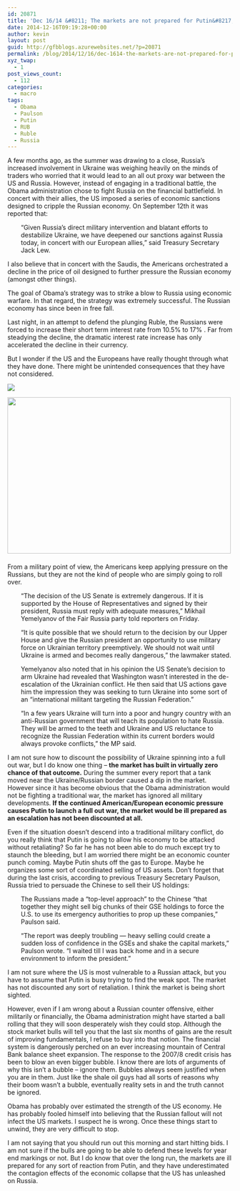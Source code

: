 ```yaml
---
id: 20871
title: 'Dec 16/14 &#8211; The markets are not prepared for Putin&#8217;s retaliation'
date: 2014-12-16T09:19:28+00:00
author: kevin
layout: post
guid: http://gfbblogs.azurewebsites.net/?p=20871
permalink: /blog/2014/12/16/dec-1614-the-markets-are-not-prepared-for-putins-retaliation/
xyz_twap:
  - 1
post_views_count:
  - 112
categories:
  - macro
tags:
  - Obama
  - Paulson
  - Putin
  - RUB
  - Ruble
  - Russia
---
```

A few months ago, as the summer was drawing to a close, Russia&#8217;s increased involvement in Ukraine was weighing heavily on the minds of traders who worried that it would lead to an all out proxy war between the US and Russia. However, instead of engaging in a traditional battle, the Obama administration chose to fight Russia on the financial battlefield. In concert with their allies, the US imposed a series of economic sanctions designed to cripple the Russian economy. On September 12th it was reported that:

<p style="padding-left: 30px;">
  &#8220;Given Russia&#8217;s direct military intervention and blatant efforts to destabilize Ukraine, we have deepened our sanctions against Russia today, in concert with our European allies,&#8221; said Treasury Secretary Jack Lew.
</p>

I also believe that in concert with the Saudis, the Americans orchestrated a decline in the price of oil designed to further pressure the Russian economy (amongst other things). 

The goal of Obama&#8217;s strategy was to strike a blow to Russia using economic warfare. In that regard, the strategy was extremely successful. The Russian economy has since been in free fall. 

Last night, in an attempt to defend the plunging Ruble, the Russians were forced to increase their short term interest rate from 10.5% to 17% . Far from steadying the decline, the dramatic interest rate increase has only accelerated the decline in their currency.

But I wonder if the US and the Europeans have really thought through what they have done. There might be unintended consequences that they have not considered.


  <img src="http://themacrotourist.com/pictures/Azure/stupidDec1614.png"><img class="size-full wp-image-14271" style="padding-top: 1.0em;padding-bottom: 0.5em;" style="margin:30px auto;display:block;" src="http://themacrotourist.com/pictures/Azure/stupidDec1614.png" width="500" height="350">

From a military point of view, the Americans keep applying pressure on the Russians, but they are not the kind of people who are simply going to roll over. 

<p style="padding-left: 30px;">
  “The decision of the US Senate is extremely dangerous. If it is supported by the House of Representatives and signed by their president, Russia must reply with adequate measures,” Mikhail Yemelyanov of the Fair Russia party told reporters on Friday.
</p>

<p style="padding-left: 30px;">
  “It is quite possible that we should return to the decision by our Upper House and give the Russian president an opportunity to use military force on Ukrainian territory preemptively. We should not wait until Ukraine is armed and becomes really dangerous,” the lawmaker stated.
</p>

<p style="padding-left: 30px;">
  Yemelyanov also noted that in his opinion the US Senate’s decision to arm Ukraine had revealed that Washington wasn’t interested in the de-escalation of the Ukrainian conflict. He then said that US actions gave him the impression they was seeking to turn Ukraine into some sort of an “international militant targeting the Russian Federation.”
</p>

<p style="padding-left: 30px;">
  “In a few years Ukraine will turn into a poor and hungry country with an anti-Russian government that will teach its population to hate Russia. They will be armed to the teeth and Ukraine and US reluctance to recognize the Russian Federation within its current borders would always provoke conflicts,” the MP said.
</p>

I am not sure how to discount the possibility of Ukraine spinning into a full out war, but I do know one thing &#8211; **the market has built in virtually zero chance of that outcome.** During the summer every report that a tank moved near the Ukraine/Russian border caused a dip in the market. However since it has become obvious that the Obama administration would not be fighting a traditional war, the market has ignored all military developments. **If the continued American/European economic pressure causes Putin to launch a full out war, the market would be ill prepared as an escalation has not been discounted at all.**

Even if the situation doesn&#8217;t descend into a traditional military conflict, do you really think that Putin is going to allow his economy to be attacked without retaliating? So far he has not been able to do much except try to staunch the bleeding, but I am worried there might be an economic counter punch coming. Maybe Putin shuts off the gas to Europe. Maybe he organizes some sort of coordinated selling of US assets. Don&#8217;t forget that during the last crisis, according to previous Treasury Secretary Paulson, Russia tried to persuade the Chinese to sell their US holdings:

<p style="padding-left: 30px;">
  The Russians made a “top-level approach” to the Chinese “that together they might sell big chunks of their GSE holdings to force the U.S. to use its emergency authorities to prop up these companies,” Paulson said.
</p>

<p style="padding-left: 30px;">
  “The report was deeply troubling &#8212; heavy selling could create a sudden loss of confidence in the GSEs and shake the capital markets,” Paulson wrote. “I waited till I was back home and in a secure environment to inform the president.”
</p>

I am not sure where the US is most vulnerable to a Russian attack, but you have to assume that Putin is busy trying to find the weak spot. The market has not discounted any sort of retaliation. I think the market is being short sighted.

However, even if I am wrong about a Russian counter offensive, either militarily or financially, the Obama administration might have started a ball rolling that they will soon desperately wish they could stop. Although the stock market bulls will tell you that the last six months of gains are the result of improving fundamentals, I refuse to buy into that notion. The financial system is dangerously perched on an ever increasing mountain of Central Bank balance sheet expansion. The response to the 2007/8 credit crisis has been to blow an even bigger bubble. I know there are lots of arguments of why this isn&#8217;t a bubble &#8211; ignore them. Bubbles always seem justified when you are in them. Just like the shale oil guys had all sorts of reasons why their boom wasn&#8217;t a bubble, eventually reality sets in and the truth cannot be ignored. 

Obama has probably over estimated the strength of the US economy. He has probably fooled himself into believing that the Russian fallout will not infect the US markets. I suspect he is wrong. Once these things start to unwind, they are very difficult to stop. 

I am not saying that you should run out this morning and start hitting bids. I am not sure if the bulls are going to be able to defend these levels for year end markings or not. But I do know that over the long run, the markets are ill prepared for any sort of reaction from Putin, and they have underestimated the contagion effects of the economic collapse that the US has unleashed on Russia.